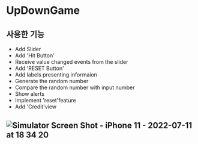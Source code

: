 # UpDownGame

## 사용한 기능
* Add Slider
* Add 'Hit Button'
* Receive value changed events from the slider
* Add 'RESET Button'
* Add labels presenting informaion
* Generate the random number
* Compare the random number with input number
* Show alerts
* Implement 'reset'feature
* Add 'Credit'view
## ![Simulator Screen Shot - iPhone 11 - 2022-07-11 at 18 34 20](https://user-images.githubusercontent.com/71163980/178279365-97506283-4f72-4b26-81f3-16622079c2f1.png)
